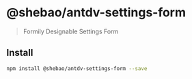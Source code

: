 # @shebao/antdv-settings-form

> Formily Designable Settings Form

## Install

```bash
npm install @shebao/antdv-settings-form --save
```
